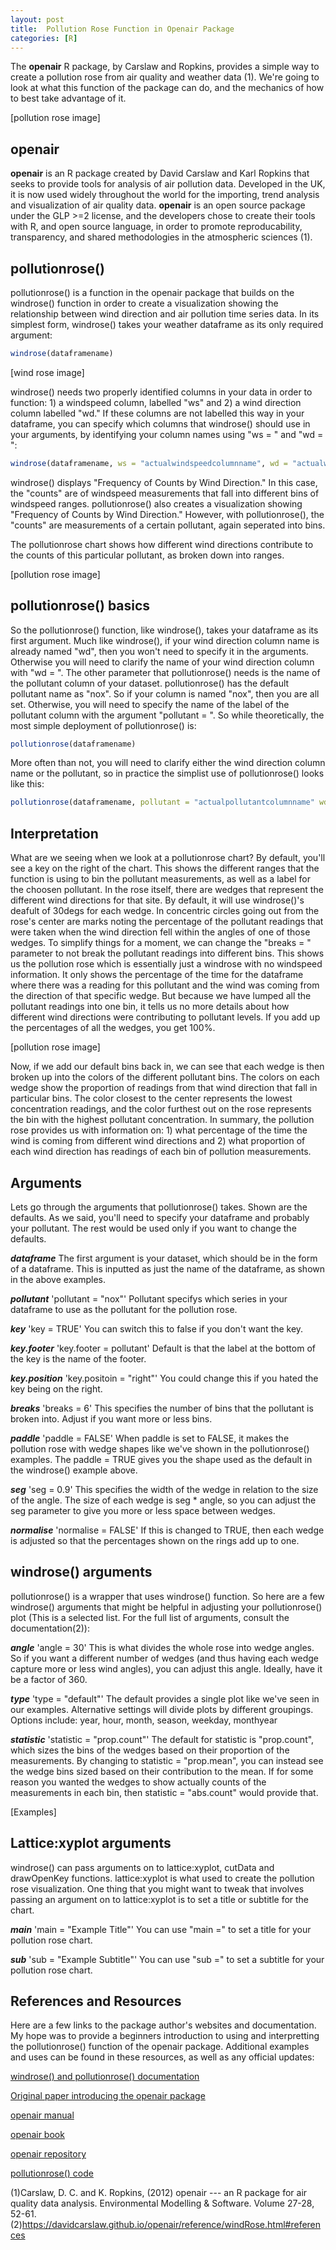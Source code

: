 ```yaml
---
layout: post
title:  Pollution Rose Function in Openair Package
categories: [R]
---
```



The **openair** R package, by Carslaw and Ropkins, provides a simple way to create a pollution rose from air quality and weather data (1). We're going to look at what this function of the package can do, and the mechanics of how to best take advantage of it. 

[pollution rose image]

## openair

**openair** is an R package created by David Carslaw and Karl Ropkins that seeks to provide tools for analysis of air pollution data. Developed in the UK, it is now used widely throughout the world for the importing, trend analysis and visualization of air quality data. **openair** is an open source package under the GLP >=2 license, and the developers chose to create their tools with R, and open source language, in order to promote reproducability, transparency, and shared methodologies in the atmospheric sciences (1).

## pollutionrose()

pollutionrose() is a function in the openair package that builds on the windrose() function in order to create a visualization showing the relationship between wind direction and air pollution time series data. In its simplest form, windrose() takes your weather dataframe as its only required argument:

```r
windrose(dataframename)
```
[wind rose image]

windrose() needs two properly identified columns in your data in order to function: 1) a windspeed column, labelled "ws" and 2) a wind direction column labelled "wd." If these columns are not labelled this way in your dataframe, you can specify which columns that windrose() should use in your arguments, by identifying your column names using "ws = " and "wd = ":

```r
windrose(dataframename, ws = "actualwindspeedcolumnname", wd = "actualwinddirectioncolumnname")
```

windrose() displays "Frequency of Counts by Wind Direction." In this case, the "counts" are of windspeed measurements that fall into different bins of windspeed ranges. pollutionrose() also creates a visualization showing "Frequency of Counts by Wind Direction." However, with pollutionrose(), the "counts" are measurements of a certain pollutant, again seperated into bins. 

The pollutionrose chart shows how different wind directions contribute to the counts of this particular pollutant, as broken down into ranges. 

[pollution rose image]

## pollutionrose() basics

So the pollutionrose() function, like windrose(), takes your dataframe as its first argument. Much like windrose(), if your wind direction column name is already named "wd", then you won't need to specify it in the arguments. Otherwise you will need to clarify the name of your wind direction column with "wd = ". 
The other parameter that pollutionrose() needs is the name of the pollutant column of your dataset. pollutionrose() has the default pollutant name as "nox". So if your column is named "nox", then you are all set. Otherwise, you will need to specify the name of the label of the pollutant column with the argument "pollutant = ". So while theoretically, the most simple deployment of pollutionrose() is:

```r
pollutionrose(dataframename)
```
More often than not, you will need to clarify either the wind direction column name or the pollutant, so in practice the simplist use of pollutionrose() looks like this:

```r
pollutionrose(dataframename, pollutant = "actualpollutantcolumnname" wd = "actualwinddirectioncolumnname")
```

## Interpretation

What are we seeing when we look at a pollutionrose chart? By default, you'll see a key on the right of the chart. This shows the different ranges that the function is using to bin the pollutant measurements, as well as a label for the choosen pollutant. 
In the rose itself, there are wedges that represent the different wind directions for that site. By default, it will use windrose()'s deafult of 30degs for each wedge. 
In concentric circles going out from the rose's center are marks noting the percentage of the pollutant readings that were taken when the wind direction fell within the angles of one of those wedges. To simplify things for a moment, we can change the "breaks = " parameter to not break the pollutant readings into different bins. This shows us the pollution rose which is essentially just a windrose with no windspeed information. It only shows the percentage of the time for the dataframe where there was a reading for this pollutant and the wind was coming from the direction of that specific wedge. But because we have lumped all the pollutant readings into one bin, it tells us no more details about how different wind directions were contributing to pollutant levels. 
If you add up the percentages of all the wedges, you get 100%. 

[pollution rose image]

Now, if we add our default bins back in, we can see that each wedge is then broken up into the colors of the different pollutant bins. The colors on each wedge show the proportion of readings from that wind direction that fall in particular bins. The color closest to the center represents the lowest concentration readings, and the color furthest out on the rose represents the bin with the highest pollutant concentration. 
In summary, the pollution rose provides us with information on: 1) what percentage of the time the wind is coming from different wind directions and 2) what proportion of each wind direction has readings of each bin of pollution measurements. 

## Arguments 

Lets go through the arguments that pollutionrose() takes. Shown are the defaults. As we said, you'll need to specify your dataframe and probably your pollutant. The rest would be used only if you want to change the defaults. 

***dataframe*** The first argument is your dataset, which should be in the form of a dataframe. This is inputted as just the name of the dataframe, as shown in the above examples. 

***pollutant*** 'pollutant = "nox"' Pollutant specifys which series in your dataframe to use as the pollutant for the pollution rose. 

***key*** 'key = TRUE' You can switch this to false if you don't want the key. 

***key.footer*** 'key.footer = pollutant' Default is that the label at the bottom of the key is the name of the footer. 

***key.position*** 'key.positoin = "right"' You could change this if you hated the key being on the right. 

***breaks*** 'breaks = 6' This specifies the number of bins that the pollutant is broken into. Adjust if you want more or less bins.

***paddle*** 'paddle = FALSE' When paddle is set to FALSE, it makes the pollution rose with wedge shapes like we've shown in the pollutionrose() examples. The paddle = TRUE gives you the shape used as the default in the windrose() example above. 

***seg*** 'seg = 0.9' This specifies the width of the wedge in relation to the size of the angle. The size of each wedge is seg * angle, so you can adjust the seg parameter to give you more or less space between wedges. 

***normalise*** 'normalise = FALSE' If this is changed to TRUE, then each wedge is adjusted so that the percentages shown on the rings add up to one. 


## windrose() arguments
pollutionrose() is a wrapper that uses windrose() function. So here are a few windrose() arguments that might be helpful in adjusting your pollutionrose() plot (This is a selected list. For the full list of arguments, consult the documentation(2)):

***angle*** 'angle = 30' This is what divides the whole rose into wedge angles. So if you want a different number of wedges (and thus having each wedge capture more or less wind angles), you can adjust this angle. Ideally, have it be a factor of 360. 

***type*** 'type = "default"' The default provides a single plot like we've seen in our examples. Alternative settings will divide plots by different groupings. Options include: year, hour, month, season, weekday, monthyear

***statistic*** 'statistic = "prop.count"' The default for statistic is "prop.count", which sizes the bins of the wedges based on their proportion of the measurements. By changing to statistic = "prop.mean", you can instead see the wedge bins sized based on their contribution to the mean. If for some reason you wanted the wedges to show actually counts of the measurements in each bin, then statistic = "abs.count" would provide that. 


[Examples]


## Lattice:xyplot arguments
windrose() can pass arguments on to lattice:xyplot, cutData and drawOpenKey functions. lattice:xyplot is what used to create the pollution rose visualization. One thing that you might want to tweak that involves passing an argument on to lattice:xyplot is to set a title or subtitle for the chart. 

***main*** 'main = "Example Title"' You can use "main =" to set a title for your pollution rose chart. 

***sub*** 'sub = "Example Subtitle"' You can use "sub =" to set a subtitle for your pollution rose chart. 

## References and Resources 

Here are a few links to the package author's websites and documentation. My hope was to provide a beginners introduction to using and interpretting the pollutionrose() function of the openair package. Additional examples and uses can be found in these resources, as well as any official updates:


[windrose() and pollutionrose() documentation](https://davidcarslaw.github.io/openair/reference/windRose.html#details)

[Original paper introducing the openair package](https://www.researchgate.net/publication/235961430_openair_---_An_R_package_for_air_quality_data_analysis)

[openair manual](http://www.dca.iag.usp.br/material/ritaynoue/PAE/aula_R/apostilas/OpenAir_Manual.pdf)

[openair book](https://bookdown.org/david_carslaw/openair/)

[openair repository](https://github.com/davidcarslaw/openair)

[pollutionrose() code](https://github.com/davidcarslaw/openair/blob/master/R/windRose.R)



(1)Carslaw, D. C. and K. Ropkins, (2012) openair --- an R package for air quality data analysis. Environmental Modelling & Software. Volume 27-28, 52-61.
(2)https://davidcarslaw.github.io/openair/reference/windRose.html#references
